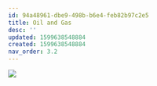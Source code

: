 ```yaml
---
id: 94a48961-dbe9-498b-b6e4-feb82b97c2e5
title: Oil and Gas
desc: ''
updated: 1599638548884
created: 1599638548884
nav_order: 3.2
---
```



![](/assets/images/2020-09-10-11-01-20.png)
